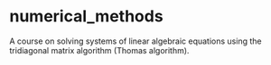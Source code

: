 # numerical_methods
A course on solving systems of linear algebraic equations using the tridiagonal matrix algorithm (Thomas algorithm).
